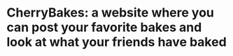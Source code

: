 
# CherryBakes: a website where you can post your favorite bakes and look at what your friends have baked
